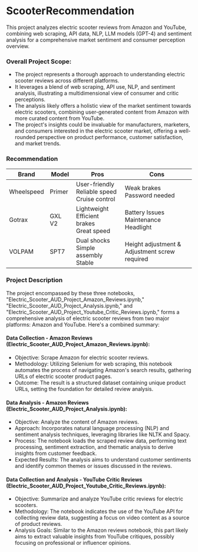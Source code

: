 # ScooterRecommendation
This project analyzes electric scooter reviews from Amazon and YouTube, combining web scraping, API data, NLP, LLM models (GPT-4) and sentiment analysis for a comprehensive market sentiment and consumer perception overview.

### Overall Project Scope:

- The project represents a thorough approach to understanding electric scooter reviews across different platforms.
- It leverages a blend of web scraping, API use, NLP, and sentiment analysis, illustrating a multidimensional view of consumer and critic perceptions.
- The analysis likely offers a holistic view of the market sentiment towards electric scooters, combining user-generated content from Amazon with more curated content from YouTube.
- The project's insights could be invaluable for manufacturers, marketers, and consumers interested in the electric scooter market, offering a well-rounded perspective on product performance, customer satisfaction, and market trends.

### Recommendation

| Brand     | Model  | Pros                                  | Cons                                 |
|-----------|--------|---------------------------------------|--------------------------------------|
| Wheelspeed| Primer | User-friendly<br>Reliable speed<br>Cruise control | Weak brakes<br>Password needed       |
| Gotrax    | GXL V2 | Lightweight<br>Efficient brakes<br>Great speed    | Battery Issues<br>Maintenance<br>Headlight |
| VOLPAM    | SPT7   | Dual shocks<br>Simple assembly<br>Stable         | Height adjustment &<br>Adjustment screw required |

### Project Description

The project encompassed by these three notebooks, "Electric_Scooter_AUD_Project_Amazon_Reviews.ipynb," "Electric_Scooter_AUD_Project_Analysis.ipynb," and "Electric_Scooter_AUD_Project_Youtube_Critic_Reviews.ipynb," forms a comprehensive analysis of electric scooter reviews from two major platforms: Amazon and YouTube. Here's a combined summary:

#### Data Collection - Amazon Reviews (Electric_Scooter_AUD_Project_Amazon_Reviews.ipynb):

- Objective: Scrape Amazon for electric scooter reviews.
- Methodology: Utilizing Selenium for web scraping, this notebook automates the process of navigating Amazon's search results, gathering URLs of electric scooter product pages.
- Outcome: The result is a structured dataset containing unique product URLs, setting the foundation for detailed review analysis.

#### Data Analysis - Amazon Reviews (Electric_Scooter_AUD_Project_Analysis.ipynb):

- Objective: Analyze the content of Amazon reviews.
- Approach: Incorporates natural language processing (NLP) and sentiment analysis techniques, leveraging libraries like NLTK and Spacy.
- Process: The notebook loads the scraped review data, performing text processing, sentiment extraction, and thematic analysis to derive insights from customer feedback.
- Expected Results: The analysis aims to understand customer sentiments and identify common themes or issues discussed in the reviews.

#### Data Collection and Analysis - YouTube Critic Reviews (Electric_Scooter_AUD_Project_Youtube_Critic_Reviews.ipynb):

- Objective: Summarize and analyze YouTube critic reviews for electric scooters.
- Methodology: The notebook indicates the use of the YouTube API for collecting review data, suggesting a focus on video content as a source of product reviews.
- Analysis Goals: Similar to the Amazon reviews notebook, this part likely aims to extract valuable insights from YouTube critiques, possibly focusing on professional or influencer opinions.
